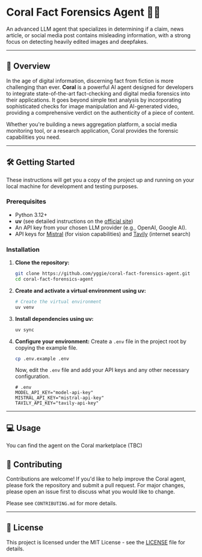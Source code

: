 # Coral Fact Forensics Agent 🕵️‍♀️

An advanced LLM agent that specializes in determining if a claim, news article, or social media post contains misleading information, with a strong focus on detecting heavily edited images and deepfakes.

-----

## 🚀 Overview

In the age of digital information, discerning fact from fiction is more challenging than ever. **Coral** is a powerful AI agent designed for developers to integrate state-of-the-art fact-checking and digital media forensics into their applications. It goes beyond simple text analysis by incorporating sophisticated checks for image manipulation and AI-generated video, providing a comprehensive verdict on the authenticity of a piece of content.

Whether you're building a news aggregation platform, a social media monitoring tool, or a research application, Coral provides the forensic capabilities you need.

-----

## 🛠️ Getting Started

These instructions will get you a copy of the project up and running on your local machine for development and testing purposes.

### Prerequisites

  * Python 3.12+
  * **uv** (see detailed instructions on the [official site](https://docs.astral.sh/uv/))
  * An API key from your chosen LLM provider (e.g., OpenAI, Google AI).
  * API keys for [Mistral](https://mistral.ai/) (for vision capabilities) and [Tavily](https://www.tavily.com/) (internet search)

### Installation

1.  **Clone the repository:**

    ```sh
    git clone https://github.com/yggie/coral-fact-forensics-agent.git
    cd coral-fact-forensics-agent
    ```

2.  **Create and activate a virtual environment using uv:**

    ```sh
    # Create the virtual environment
    uv venv
    ```

3.  **Install dependencies using uv:**

    ```sh
    uv sync
    ```

4.  **Configure your environment:**
    Create a `.env` file in the project root by copying the example file.

    ```sh
    cp .env.example .env
    ```

    Now, edit the `.env` file and add your API keys and any other necessary configuration.

    ```env
    # .env
    MODEL_API_KEY="model-api-key"
    MISTRAL_API_KEY="mistral-api-key"
    TAVILY_API_KEY="tavily-api-key"
    ```

-----

## 💻 Usage

You can find the agent on the Coral marketplace (TBC)

## 🤝 Contributing

Contributions are welcome\! If you'd like to help improve the Coral agent, please fork the repository and submit a pull request. For major changes, please open an issue first to discuss what you would like to change.

Please see `CONTRIBUTING.md` for more details.

-----

## 📄 License

This project is licensed under the MIT License - see the [LICENSE](/LICENSE) file for details.